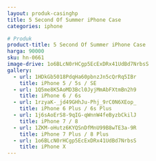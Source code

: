 ```yaml
---
layout: produk-casinghp
title: 5 Second Of Summer iPhone Case
categories: iphone

# Produk
product-title: 5 Second Of Summer iPhone Case
harga: 90000
sku: hn-0661
image-drive: 1o6BLcN0rHCgp5EcExDRx41UdBd7NrbsS
gallery:
  - url: 1HDkGb5018PdqHa60pbnzJn5cQrRq5IBr
    title: iPhone 5 / 5s / SE
  - url: 1Q5me8K5AoMD3Bcl0JyjMmAbFXtmBn2h9
    title: iPhone 6 / 6s
  - url: 1rzyaK-_jd49GHhJu-Phj_9rC0N6XEop_
    title: iPhone 6 Plus / 6s Plus
  - url: 1j6sAoErS8-9qIG-qWnnW4feByzbCkilJ
    title: iPhone 7 / 8
  - url: 1ZKM-oHutz6KYQSnDfMnU99B8wTE3a-9R
    title: iPhone 7 Plus / 8 Plus
  - url: 1o6BLcN0rHCgp5EcExDRx41UdBd7NrbsS
    title: iPhone X
---
```

